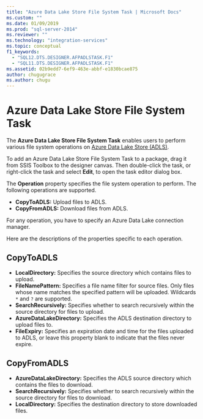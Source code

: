 ```yaml
---
title: "Azure Data Lake Store File System Task | Microsoft Docs"
ms.custom: ""
ms.date: 01/09/2019
ms.prod: "sql-server-2014"
ms.reviewer: ""
ms.technology: "integration-services"
ms.topic: conceptual
f1_keywords: 
  - "SQL12.DTS.DESIGNER.AFPADLSTASK.F1"
  - "SQL11.DTS.DESIGNER.AFPADLSTASK.F1"
ms.assetid: 02b9edd7-6ef9-463e-abbf-e1830bcae875
author: chugugrace
ms.author: chugu
---
```

# Azure Data Lake Store File System Task

The **Azure Data Lake Store File System Task** enables users to perform various file system operations on [Azure Data Lake Store (ADLS)](https://azure.microsoft.com/services/data-lake-store/).

To add an Azure Data Lake Store File System Task to a package, drag it from SSIS Toolbox to the designer canvas. Then double-click the task, or right-click the task and select **Edit**, to open the task editor dialog box.

The **Operation** property specifies the file system operation to perform. The following operations are supported.

* **CopyToADLS:** Upload files to ADLS.
* **CopyFromADLS:** Download files from ADLS.

For any operation, you have to specify an Azure Data Lake connection manager.

Here are the descriptions of the properties specific to each operation.

## CopyToADLS

* **LocalDirectory:** Specifies the source directory which contains files to upload.
* **FileNamePattern:** Specifies a file name filter for source files. Only files whose name matches the specified pattern will be uploaded. Wildcards `*` and `?` are supported.
* **SearchRecursively:** Specifies whether to search recursively within the source directory for files to upload.
* **AzureDataLakeDirectory:** Specifies the ADLS destination directory to upload files to.
* **FileExpiry:** Specifies an expiration date and time for the files uploaded to ADLS, or leave this property blank to indicate that the files never expire.

## CopyFromADLS

* **AzureDataLakeDirectory:** Specifies the ADLS source directory which contains the files to download.
* **SearchRecursively:** Specifies whether to search recursively within the source directory for files to download.
* **LocalDirectory:** Specifies the destination directory to store downloaded files.
